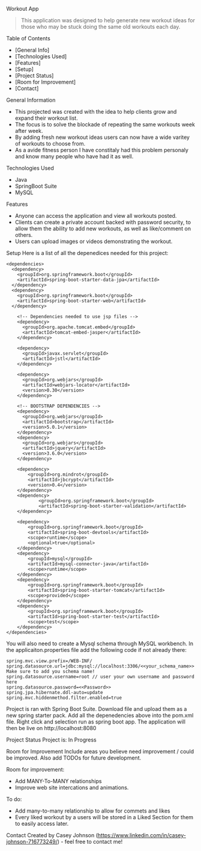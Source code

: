 Workout App
> This application was designed to help generate new workout ideas for those who may be stuck doing the same old workouts each day.

Table of Contents
* [General Info]
* [Technologies Used]
* [Features]
* [Setup]
* [Project Status]
* [Room for Improvement]
* [Contact]



General Information
- This projected was created with the idea to help clients grow and expand their workout list.
- The focus is to solve the blockade of repeating the same workouts week after week.
- By adding fresh new workout ideas users can now have a wide varitey of workouts to choose from.
- As a avide fitness person I have constitaly had this problem personaly and know many people who have had it as well.



Technologies Used
- Java
- SpringBoot Suite
- MySQL


Features
- Anyone can access the application and view all workouts posted.
- Clients can create a private account backed with password security, to allow them the ability to add new workouts, as well as like/comment on others.
- Users can upload images or videos demonstrating the workout.

Setup
Here is a list of all the depenedices needed for this project:

    <dependencies>
      <dependency>
        <groupId>org.springframework.boot</groupId>
        <artifactId>spring-boot-starter-data-jpa</artifactId>
      </dependency>
      <dependency>
        <groupId>org.springframework.boot</groupId>
        <artifactId>spring-boot-starter-web</artifactId>
      </dependency>
		
		<!-- Dependencies needed to use jsp files -->
        <dependency>
          <groupId>org.apache.tomcat.embed</groupId>
          <artifactId>tomcat-embed-jasper</artifactId>
        </dependency>

        <dependency>
          <groupId>javax.servlet</groupId>
          <artifactId>jstl</artifactId>
        </dependency>

        <dependency>
          <groupId>org.webjars</groupId>
          <artifactId>webjars-locator</artifactId>
          <version>0.30</version>
        </dependency>

        <!-- BOOTSTRAP DEPENDENCIES -->
        <dependency>
          <groupId>org.webjars</groupId>
          <artifactId>bootstrap</artifactId>
          <version>5.0.1</version>
        </dependency>
        <dependency>
          <groupId>org.webjars</groupId>
          <artifactId>jquery</artifactId>
          <version>3.6.0</version>
        </dependency>

        <dependency>
            <groupId>org.mindrot</groupId>
            <artifactId>jbcrypt</artifactId>
            <version>0.4</version>
        </dependency>
        <dependency>
                <groupId>org.springframework.boot</groupId>
                <artifactId>spring-boot-starter-validation</artifactId>
        </dependency>

		<dependency>
			<groupId>org.springframework.boot</groupId>
			<artifactId>spring-boot-devtools</artifactId>
			<scope>runtime</scope>
			<optional>true</optional>
		</dependency>
		<dependency>
			<groupId>mysql</groupId>
			<artifactId>mysql-connector-java</artifactId>
			<scope>runtime</scope>
		</dependency>
		<dependency>
			<groupId>org.springframework.boot</groupId>
			<artifactId>spring-boot-starter-tomcat</artifactId>
			<scope>provided</scope>
		</dependency>
		<dependency>
			<groupId>org.springframework.boot</groupId>
			<artifactId>spring-boot-starter-test</artifactId>
			<scope>test</scope>
		</dependency>
	</dependencies>

You will also need to create a Mysql schema through MySQL workbench. In the applicaiton.properties file add the following code if not already there:

	spring.mvc.view.prefix=/WEB-INF/
	spring.datasource.url=jdbc:mysql://localhost:3306/<<your_schema_name>> Make sure to add you schema name!
	spring.datasource.username=root // user your own username and password here
	spring.datasource.password=<<Password>>
	spring.jpa.hibernate.ddl-auto=update
	spring.mvc.hiddenmethod.filter.enabled=true

Project is ran with Spring Boot Suite. Download file and upload them as a new spring starter pack. Add all the depenedencies above into the pom.xml file. Right click and selection run as spring boot app. The application will then be live on http://localhost:8080


Project Status
Project is: In Progress


Room for Improvement
Include areas you believe need improvement / could be improved. Also add TODOs for future development.

Room for improvement:
- Add MANY-To-MANY relationships
- Improve web site intercations and animations.

To do:
- Add many-to-many relationship to allow for commets and likes
- Every liked workout by a users will be stored in a Liked Section for them to easily access later.


Contact
Created by Casey Johnson (https://www.linkedin.com/in/casey-johnson-716773249/) - feel free to contact me!

